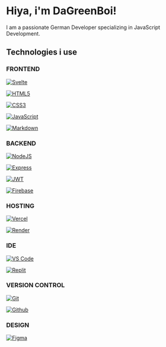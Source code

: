 <h1>Hiya, i'm DaGreenBoi!</h1>
<span>I am a passionate German Developer specializing in JavaScript Development.</span>

<h2>Technologies i use</h2>

<h3><strong>FRONTEND</strong></h3>

<a href="https://svelte.dev/"><img alt="Svelte" src="https://img.shields.io/badge/svelte-%23f1413d.svg?style=for-the-badge&logo=svelte&logoColor=white"></a>

<a href="https://developer.mozilla.org/en-US/docs/Web/HTML"><img alt="HTML5" src="https://img.shields.io/badge/html5-%23E34F26.svg?style=for-the-badge&logo=html5&logoColor=white"></a>

<a href="https://developer.mozilla.org/en-US/docs/Web/CSS"><img alt="CSS3" src="https://img.shields.io/badge/css3-%231572B6.svg?style=for-the-badge&logo=css3&logoColor=white"></a>

<a href="https://developer.mozilla.org/en-US/docs/Web/JavaScript"><img alt="JavaScript" src="https://img.shields.io/badge/javascript-%23323330.svg?style=for-the-badge&logo=javascript&logoColor=%23F7DF1E"></a>

<a href="https://commonmark.org/help/"><img alt="Markdown" src="https://img.shields.io/badge/markdown-%23000000.svg?style=for-the-badge&logo=markdown&logoColor=white"></a>

<h3><strong>BACKEND</strong></h3>

<a href="https://nodejs.org/"><img alt="NodeJS" src="https://img.shields.io/badge/node.js-6DA55F?style=for-the-badge&logo=node.js&logoColor=white"></a>

<a href="https://expressjs.com/"><img alt="Express" src="https://img.shields.io/badge/express.js-ffffff?style=for-the-badge&logo=express&logoColor=red"></a>

<a href="https://jwt.io/"><img alt="JWT" src="https://img.shields.io/badge/JWT-black?style=for-the-badge&logo=JSON%20web%20tokens"></a>

<a href="https://firebase.com/"><img alt="Firebase" src="https://img.shields.io/badge/firebase-a08021?style=for-the-badge&logo=firebase&logoColor=ffcd34"></a>

<h3><strong>HOSTING</strong></h3>

<a href="https://vercel.com/"><img alt="Vercel" src="https://img.shields.io/badge/vercel-%23000000.svg?style=for-the-badge&logo=vercel&logoColor=white"></a>

<a href="https://render.com/"><img alt="Render" src="https://img.shields.io/badge/Render-%46E3B7.svg?style=for-the-badge&logo=render&logoColor=white"></a>

<h3><strong>IDE</strong></h3>

<a href="https://code.visualstudio.com/"><img alt="VS Code" src="https://img.shields.io/badge/Visual%20Studio%20Code-0078d7.svg?style=for-the-badge&logo=visual-studio-code&logoColor=white"></a>

<a href="https://replit.com/"><img alt="Replit" src="https://img.shields.io/badge/Replit-DD1200?style=for-the-badge&logo=Replit&logoColor=white"></a>

<h3><strong>VERSION CONTROL</strong></h3>

<a href="https://replit.com/"><img alt="Git" src="https://img.shields.io/badge/Git-F05032?style=for-the-badge&logo=Git&logoColor=white"></a>

<a href="https://github.com/"><img alt="Github" src="https://img.shields.io/badge/Github-181717?style=for-the-badge&logo=Github&logoColor=white"></a>

<h3><strong>DESIGN</strong></h3>

<a href="https://figma.com/"><img alt="Figma" src="https://img.shields.io/badge/figma-%23F24E1E.svg?style=for-the-badge&logo=figma&logoColor=white"></a>
